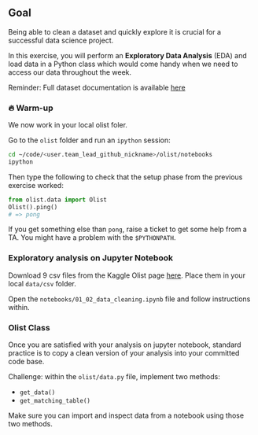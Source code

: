 ## Goal

Being able to clean a dataset and quickly explore it is crucial for a successful data science project.

In this exercise, you will perform an **Exploratory Data Analysis** (EDA) and load data in a Python class which would come handy when we need to access our data throughout the week.

Reminder: Full dataset documentation is available [here](https://github.com/lewagon/data-challenges/tree/master/07-Best-Practices/data)

### 🔥 Warm-up

We now work in your local olist foler.

Go to the `olist` folder and run an `ipython` session:

```bash
cd ~/code/<user.team_lead_github_nickname>/olist/notebooks
ipython
```

Then type the following to check that the setup phase from the previous exercise worked:

```python
from olist.data import Olist
Olist().ping()
# => pong
```

If you get something else than `pong`, raise a ticket to get some help from a TA. You might have a problem with the `$PYTHONPATH`.

### Exploratory analysis on Jupyter Notebook

Download 9 csv files from the Kaggle Olist page [here](https://www.kaggle.com/olistbr/brazilian-ecommerce). Place them in your local `data/csv` folder.

Open the `notebooks/01_02_data_cleaning.ipynb` file and follow instructions within.

### Olist Class
Once you are satisfied with your analysis on jupyter notebook, standard practice is to copy a clean version of your analysis into your committed code base.

Challenge: within the `olist/data.py` file, implement two methods:

- `get_data()`
- `get_matching_table()`

Make sure you can import and inspect data from a notebook using those two methods.
